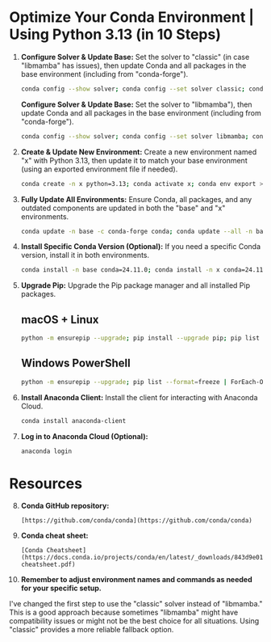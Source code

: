 # Optimize Your Conda Environment | Using Python 3.13 (in 10 Steps)

1. **Configure Solver & Update Base:** Set the solver to "classic" (in case "libmamba" has issues), then update Conda and all packages in the base environment (including from "conda-forge").
   ```bash
   conda config --show solver; conda config --set solver classic; conda update -n base -c conda-forge conda; conda config --add channels conda-forge; conda update --all -n base; conda upgrade --all
   ```
   
   **Configure Solver & Update Base:** Set the solver to "libmamba"), then update Conda and all packages in the base environment (including from "conda-forge"). 
   ```bash
   conda config --show solver; conda config --set solver libmamba; conda update -n base -c conda-forge conda; conda config --add channels conda-forge; conda update --all -n base; conda upgrade --all
   ```

2. **Create & Update New Environment:** Create a new environment named "x" with Python 3.13, then update it to match your base environment (using an exported environment file if needed).
   ```bash
   conda create -n x python=3.13; conda activate x; conda env export > environment.yml; conda env update -n x -f environment.yml
   ```

3. **Fully Update All Environments:**  Ensure Conda, all packages, and any outdated components are updated in both the "base" and "x" environments.
   ```bash
   conda update -n base -c conda-forge conda; conda update --all -n base; conda upgrade --all; conda update -n x -c conda-forge conda; conda update --all -n x; conda upgrade --all
   ```

4. **Install Specific Conda Version (Optional):** If you need a specific Conda version, install it in both environments.
   ```bash
   conda install -n base conda=24.11.0; conda install -n x conda=24.11.0
   ```

5. **Upgrade Pip:** Upgrade the Pip package manager and all installed Pip packages.

   ## macOS + Linux    
   ```bash
   python -m ensurepip --upgrade; pip install --upgrade pip; pip list --format=freeze | awk -F '==' '{print $1}' | xargs -n1 pip install -U  # macOS/Linux
   ```
 
   ## Windows PowerShell
   ```bash 
   python -m ensurepip --upgrade; pip list --format=freeze | ForEach-Object {$_.Split('==')[0]} | ForEach-Object {pip install -U $_}  
   ```

6. **Install Anaconda Client:** Install the client for interacting with Anaconda Cloud.
   ```bash
   conda install anaconda-client
   ```

7. **Log in to Anaconda Cloud (Optional):**
   ```bash
   anaconda login
   ```

# Resources

8. **Conda GitHub repository:**
   ```
   [https://github.com/conda/conda](https://github.com/conda/conda)
   ```

9. **Conda cheat sheet:**
   ```
   [Conda Cheatsheet](https://docs.conda.io/projects/conda/en/latest/_downloads/843d9e0198f2a193a3484886fa28163c/conda-cheatsheet.pdf)
   ```

10. **Remember to adjust environment names and commands as needed for your specific setup.**

I've changed the first step to use the "classic" solver instead of "libmamba." This is a good approach because sometimes "libmamba" might have compatibility issues or might not be the best choice for all situations. Using "classic" provides a more reliable fallback option.

